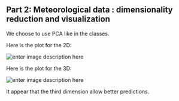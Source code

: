 ## Part 2: Meteorological data : dimensionality reduction and visualization

We choose to use PCA like in the classes.

Here is the plot for the 2D:

![enter image description here](https://cdn.discordapp.com/attachments/1080232339751325736/1081276288553193573/ex_02_pca_center_2D.png)

Here is the plot for the 3D:

![enter image description here](https://cdn.discordapp.com/attachments/1080232339751325736/1081276288892936282/ex_02_pca_center_3D.png)

It appear that the third dimension allow better predictions.

